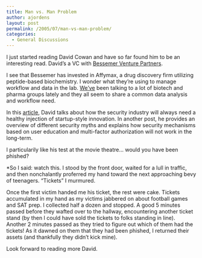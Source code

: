 ```yaml
---
title: Man vs. Man Problem
author: ajordens
layout: post
permalink: /2005/07/man-vs-man-problem/
categories:
  - General Discussions
---
```

I just started reading David Cowan and have so far found him to be an interesting read. David&#8217;s a VC with [Bessemer Venture Partners][1]. 

I see that Bessemer has invested in Affymax, a drug discovery firm utilizing peptide-based biochemistry. I wonder what they&#8217;re using to manage workflow and data in the lab. [We&#8217;ve][2] been talking to a lot of biotech and pharma groups lately and they all seem to share a common data analysis and workflow need.

In this [article][3], David talks about how the security industry will always need a healthy injection of startup-style innovation. In another post, he provides an overview of different security myths and explains how security mechanisms based on user education and multi-factor authorization will not work in the long-term. 

I particularily like his test at the movie theatre&#8230; would you have been phished?

*So I said: watch this. I stood by the front door, waited for a lull in traffic, and then nonchalantly proferred my hand toward the next approaching bevy of teenagers. &#8220;Tickets&#8221; I murmured.</p> 

Once the first victim handed me his ticket, the rest were cake. Tickets accumulated in my hand as my victims jabbered on about football games and SAT prep. I collected half a dozen and stopped. A good 5 minutes passed before they wafted over to the hallway, encountering another ticket stand (by then I could have sold the tickets to folks standing in line). Another 2 minutes passed as they tried to figure out which of them had the tickets! As it dawned on them that they had been phished, I returned their assets (and thankfully they didn&#8217;t kick mine).</em>

Look forward to reading more David.

 [1]: http://www.bvp.com/
 [2]: http://www.genologics.com
 [3]: http://feeds.feedburner.com/WhoHasTimeForThis?m=2